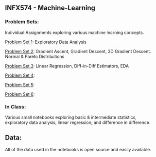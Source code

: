## INFX574 - Machine-Learning

### Problem Sets: 
Individual Assignments exploring various machine learning concepts.

[Problem Set 1](https://github.com/axelnine/INFX-574-Machine-Learning/tree/master/Problem%20Sets/Problem%20Set%201): Exploratory Data Analysis

[Problem Set 2](https://github.com/axelnine/INFX-574-Machine-Learning/tree/master/Problem%20Sets/Problem%20Set%202): 
Gradient Ascent, Gradient Descent, 2D Gradient Descent. Normal & Pareto Distributions

[Problem Set 3](https://github.com/axelnine/INFX-574-Machine-Learning/tree/master/Problem%20Sets/Problem%20Set%203): Linear Regression, Diff-in-Diff Estimators, EDA

[Problem Set 4](https://github.com/axelnine/INFX-574-Machine-Learning/tree/master/Problem%20Sets/Problem%20Set%204):

[Problem Set 5](https://github.com/axelnine/INFX-574-Machine-Learning/tree/master/Problem%20Sets/Problem%20Set%205):

[Problem Set 6](https://github.com/axelnine/INFX-574-Machine-Learning/tree/master/Problem%20Sets/Problem%20Set%206):

### In Class:
Various small notebooks exploring basic & intermediate statistics, exploratory data analysis, linear regression, and difference in difference.

## Data:

All of the data used in the notebooks is open source and easily available.
